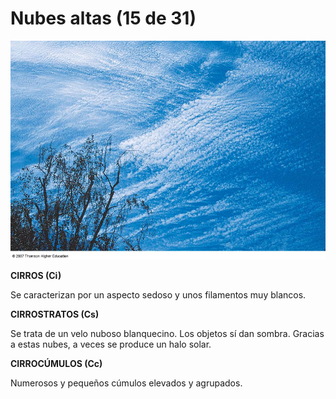 # Nubes altas (15 de 31)

![Nubes altas](img/ciro-cu.jpg)

**CIRROS (Ci)**

Se caracterizan por un aspecto sedoso y unos filamentos muy blancos.  

**CIRROSTRATOS (Cs)**

Se trata de un velo nuboso blanquecino. Los objetos sí dan sombra. Gracias a estas nubes, a veces se produce un halo solar.

**CIRROCÚMULOS (Cc)**

Numerosos y pequeños cúmulos elevados y agrupados.


